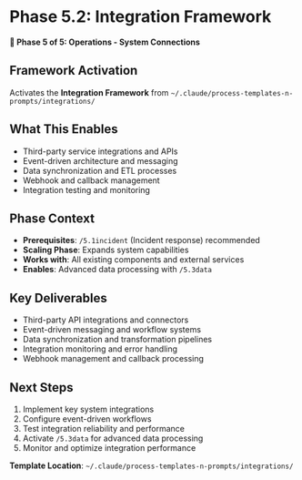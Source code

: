 # Phase 5.2: Integration Framework

**🔗 Phase 5 of 5: Operations - System Connections**

## Framework Activation
Activates the **Integration Framework** from `~/.claude/process-templates-n-prompts/integrations/`

## What This Enables
- Third-party service integrations and APIs
- Event-driven architecture and messaging
- Data synchronization and ETL processes
- Webhook and callback management
- Integration testing and monitoring

## Phase Context
- **Prerequisites**: `/5.1incident` (Incident response) recommended
- **Scaling Phase**: Expands system capabilities
- **Works with**: All existing components and external services
- **Enables**: Advanced data processing with `/5.3data`

## Key Deliverables
- Third-party API integrations and connectors
- Event-driven messaging and workflow systems
- Data synchronization and transformation pipelines
- Integration monitoring and error handling
- Webhook management and callback processing

## Next Steps
1. Implement key system integrations
2. Configure event-driven workflows
3. Test integration reliability and performance
4. Activate `/5.3data` for advanced data processing
5. Monitor and optimize integration performance

**Template Location**: `~/.claude/process-templates-n-prompts/integrations/`